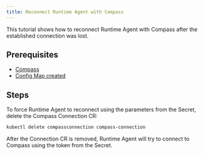 ```yaml
---
title: Reconnect Runtime Agent with Compass
---
```


This tutorial shows how to reconnect Runtime Agent with Compass after the established connection was lost.

## Prerequisites

- [Compass](https://github.com/kyma-incubator/compass)
- [Config Map created](ra-04-configure-runtime-agent-with-compass.md)

## Steps

To force Runtime Agent to reconnect using the parameters from the Secret, delete the Compass Connection CR:

```bash
kubectl delete compassconnection compass-connection
```

After the Connection CR is removed, Runtime Agent will try to connect to Compass using the token from the Secret.
